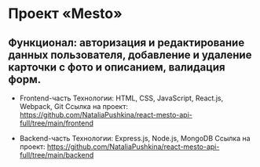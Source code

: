 # Проект «Mesto»

## Функционал: авторизация и редактирование данных пользователя, добавление и удаление карточки с фото и описанием, валидация форм.

* Frontend-часть
Технологии: HTML, CSS, JavaScript, React.js, Webpack, Git
Ссылка на проект: https://github.com/NataliaPushkina/react-mesto-api-full/tree/main/frontend

* Backend-часть 
Технологии: Express.js, Node.js, MongoDB
Ссылка на проект: https://github.com/NataliaPushkina/react-mesto-api-full/tree/main/backend
